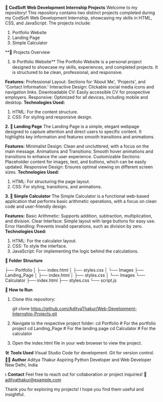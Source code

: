 **📂 CodSoft Web Development Internship Projects**
Welcome to my repository! This repository contains two distinct projects completed during my CodSoft Web Development Internship, showcasing my skills in HTML, CSS, and JavaScript. The projects include:

1.  Portfolio Website
2.  Landing Page
3.  Simple Calculator

**🚀 Projects Overview
1. 🌐 Portfolio Website**
The Portfolio Website is a personal project designed to showcase my skills, experiences, and completed projects. It is structured to be clean, professional, and responsive.

**Features:**
  Professional Layout: Sections for 'About Me', 'Projects', and 'Contact Information.'
  Interactive Design: Clickable social media icons and navigation links.
  Downloadable CV: Easily accessible CV for prospective employers.
  Responsive: Optimized for all devices, including mobile and desktop.
**Technologies Used:**
  1.  HTML: For the content structure.
  2.  CSS: For styling and responsive design.


**2. 📄 Landing Page**
The Landing Page is a simple, elegant webpage designed to capture attention and direct users to specific content. It highlights key information and features smooth transitions and animations.

**Features:**
  Minimalist Design: Clean and uncluttered, with a focus on the main message.
  Animations and Transitions: Smooth hover animations and transitions to enhance the user experience.
  Customizable Sections: Placeholder content for images, text, and buttons, which can be easily updated.
  Responsive Design: Ensures optimal viewing on different screen sizes.
**Technologies Used:**
  1.  HTML: For structuring the page layout.
  2.  CSS: For styling, transitions, and animations.


**3. 🧮 Simple Calculator**
The Simple Calculator is a functional web-based application that performs basic arithmetic operations, with a focus on clean code and user-friendly design.

**Features:**
  Basic Arithmetic: Supports addition, subtraction, multiplication, and division.
  Clear Interface: Simple layout with large buttons for easy use.
  Error Handling: Prevents invalid operations, such as division by zero.
**Technologies Used:**
  1.  HTML: For the calculator layout.
  2.  CSS: To style the interface.
  3.  JavaScript: For implementing the logic behind the calculations.


**📂 Folder Structure**

├── Portfolio
│   ├── index.html
│   ├── styles.css
│   └── Images
├── Landing_Page
│   ├── index.html
│   ├── styles.css
│   └── Images
└── Calculator
    ├── index.html
    ├── styles.css
    └── script.js


**🎯 How to Run**
1)   Clone this repository:
   
       git clone https://github.com/AdityaThakur/Web-Development-Internship-Projects.git

2)  Navigate to the respective project folder:
      cd Portfolio            # For the portfolio project
      cd Landing_Page         # For the landing page
      cd Calculator           # For the calculator

3)  Open the index.html file in your web browser to view the project.


🛠️ **Tools Used**
    Visual Studio Code for development.
    Git for version control.
👨‍💻 **Author**
    Aditya Thakur
    Aspiring Python Developer and Web Developer
    New Delhi, India

📞 **Contact**
    Feel free to reach out for collaboration or project inquiries!
    📧 adityathakur@example.com

Thank you for exploring my projects! I hope you find them useful and insightful.


